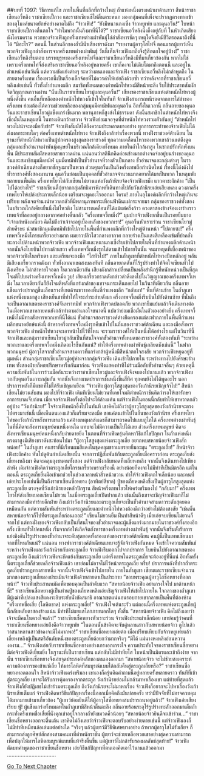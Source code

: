 ##บทที่ 1097: วิธีการแก้ไข
ภายในพื้นที่ผลึกที่กว้างใหญ่ ถ้ำแห่งหนึ่งตรงหน้าผาด้านขวา
สีหน้าราชาเซียนอวี่หลิง ราชาเซียนปี้กวง และราชาเซียนซีไห่ตื่นตระหนก มองกลุ่มคนที่เพิ่งจะปรากฏตรงทางเข้าของอุโมงค์ขนาดยักษ์อย่างคาดไม่ถึง
“จ้าวเฟิง!”
“ยังมีหนานกงเซิ่ง จ้าวหยูเฟย และคุนอวิ๋น!”
ใบหน้าราชาเซียนปี้กวงตื่นตกใจ
“ทำไมพวกนั้นถึงมาที่นี่ได้?”
ราชาเซียนอวี่หลิงนิ่งอึ้งอยู่กับที่ ในหัวเกิดเสียงดังโครมคราม
พวกของจ้าวเฟิงถูกครึ่งเทพต่างเผ่าพันธุ์ไล่ล่าสังหารชัดๆ เหตุใดจึงยังมีชีวิตรอดมาถึงที่นี่ได้
“มีอะไร?”
ตอนนี้ ในส่วนลึกของถ้ำมีน้ำเสียงชราดังมา
“รายงานผู้อาวุโสไท่จี๋ ตอนแรกผู้เยาว์เห็นพวกจ้าวเฟิงถูกล่าสังหารจากครึ่งเทพต่างเผ่าพันธุ์ วันนี้เห็นจ้าวเฟิงมาถึงจึงรู้สึกตกใจอยู่บ้าง!”
ราชาเซียนอวี่หลิงรีบตอบ
บรรพบุรุษของครึ่งเทพไท่จี๋และราชาเซียนอวี่หลิงมีที่มาเกี่ยวข้องกัน หากไม่ใช่เพราะครึ่งเทพไท่จี๋ส่งเสริมราชาเซียนอวี่หลิงอยู่หลายครั้ง เขาก็คงจะไม่เติบโตมาถึงตอนนี้ และอยู่ในตำแหน่งเช่นวันนี้
แต่ความขัดแย้งต่างๆ ระหว่างตนเองและจ้าวเฟิง ราชาเซียนอวี่หลิงไม่กล้าพูดถึง ในสายตาครึ่งเทพ เรื่องพวกนี้เป็นเรื่องเล็กจ้อยที่ไม่ควรค่าให้เอ่ยถึงด้วยซ้ำ
ทว่าหลังจากที่ราชาเซียนอวี่หลิงเอ่ยเช่นนี้ ทั่วทั้งถ้ำกำแพงผลึก สมาชิกทั้งหมดของตำหนักไท่หวงมีสีหน้าตะลึง รีบใช้ประสาทสัมผัสจิตวิญญาณกวาดผ่าน
“นั่นเป็นราชาเซียนโยวมู่และคุนอวิ๋น!”
เสียงของราชาเซียนแห่งตำหนักไท่หวงผู้หนึ่งดังขึ้น
คนอื่นที่เหลือของตำหนักไท่หวงก็เข้าใจในทันที จ้าวเฟิงสามารถหนีรอดจากการไล่ล่าของครึ่งเทพ ย่อมต้องได้ความช่วยเหลือของกลุ่มมุมมืดทมิฬและคุนอวิ๋น
อีกทั้งในเวลานี้ กลิ่นอายของคุนอวิ๋นและราชาเซียนโยวมู่แข็งแกร่งขึ้นมาก พลานุภาพก็สูงส่งไม่ธรรมดา ดังนั้นสมาชิกในตำหนักไท่หวงจึงเชื่อมั่นในเหตุผลนี้
ในทางเดินกว้างขวาง
จ้าวเฟิงย่อมเจอจุดที่ตำหนักไท่หวงรวมตัวกันอยู่
“ตำหนักไท่หวงไม่น่าจะลงมือกับข้า!”
จ้าวเฟิงสัมผัสได้ถึงความประหลาดบางอย่าง
ทุกการกระทำของจ้าวเฟิงไม่ได้ส่งผลกระทบใดๆ ต่อครึ่งเทพตำหนักไท่หวง จ้าวเฟิงถึงกล้าทำเรื่องพวกนี้
ทางฝั่งราชวงศ์ต้าเฉียน ในฐานะที่ตำหนักไท่หวงเป็นผู้ปกครองสูงสุดของราชวงศ์ ทุกความเคลื่อนไหวของพวกเขาล้วนแต่ดึงดูดกลุ่มและขั้วอำนาจเผ่าพันธุ์มนุษย์ในบริเวณใกล้เคียงทั้งหมด
ภายในถ้ำใกล้ผาสูง ในซากปรักหักพังบนพื้น มีประสาทสัมผัสหลายสายกวาดผ่าน
แน่นอนว่าสตินึกคิดค่อนข้างมากต่างจดจ่ออยู่บนร่างของคุนอวิ๋นและสมาชิกมุมมืดทมิฬ
มุมมืดทมิฬเป็นขั้วอำนาจที่วางตัวเป็นกลาง ขั้วอำนาจและกลุ่มต่างๆ ในราชวงศ์ต้าเฉียนต่างก็อยากชักจูงมาเป็นพวก
ส่วนคุนอวิ๋นเป็นถึงครึ่งเทพถือกำเนิดใหม่ เรื่องนี้โด่งดังไปทั่วราชวงศ์ทั้งสองมานาน คุนอวิ๋นย่อมเป็นบุคคลที่ขั้วอำนาจจำนวนมากอยากได้มาเป็นพวก
ในหลุมพังทลายบนพื้นดิน ครึ่งเทพโยวไห่กับเซียนโม๋ยวนแห่งวังเก้านิรยจ้องจ้าวเฟิงเขม็ง แววตาชะงักค้าง
“เป็นไปได้อย่างไร!”
ราชาเซียนตี้กุ่ยจากกลุ่มลัทธิมารพิภพที่เดินทางไปกับวังเก้านิรยเอ่ยเสียงหลง
ดวงตาครึ่งเทพโยวไห่เปล่งประกายเล็กน้อย เตรียมจะพูดอะไรออกมา
โครม!
ภายในอุโมงค์ผลึกที่กว้างใหญ่เกินจะเปรียบ พลังเจตจำนงน่าหวาดกลัวที่มีพลานุภาพกระเทือนฟ้าดินแผ่กระจายมา
กลุ่มของราชวงศ์ทั้งสองในบริเวณใกล้เคียงยืนนิ่งไม่ไหวติง ไม่สามารถเคลื่อนที่ได้แม้แต่ครึ่งก้าว ดวงตาสองข้างจ้องเงาร่างราวเทพเจ้าที่ลอยอยู่กลางอากาศอย่างตื่นกลัว
“ครึ่งเทพจวี้เหมิ่ง?”
มุมปากจ้าวเฟิงยกขึ้นเป็นรอยยิ้มบาง
“เจ้าแก่หนังเหนียว คิดไม่ถึงว่าเจ้าจะอยู่เบื้องหลังของพวกเรา!”
คุนอวิ๋นหัวเราะร่วน
ราชาเซียนโยวมู่ส่ายศีรษะ นำสมาชิกมุมมืดทมิฬเข้าไปภายในพื้นที่กำแพงผลึกที่กว้างใหญ่ด้านหน้า
“ไปตายซะ!”
ครึ่งเทพจวี้เหมิ่งโกรธเกรี้ยวอย่างมาก ผมยาวปลิวไสวกลางอากาศ กลายร่างเป็นแสงสีเหลืองเข้มที่บ้าคลั่ง ทะลวงไปด้านหน้าพวกจ้าวเฟิง
พวกจ้าวเฟิงและหนานกงเซิ่งรีบเข้าไปภายในพื้นที่กำแพงผลึกด้านหน้า จากนั้นจึงโบยบินไปทางด้านขวา
ครึ่งเทพจวี้เหมิ่งรุกไล่ตามเข้าไปภายในนั้น จนมาหยุดที่เบื้องหน้าของพวกจ้าวเฟิงในพริบตา และเตรียมจะลงมือ
“ไสหัวไป!”
ภายในถ้ำภูเขาที่ตำหนักไท่หวงปักหลักอยู่ พลันมีเสียงเกรี้ยวกราดดังมา
ทั่วทั้งอาณาเขตสงบลงทันที กลิ่นอายกดดันที่ไร้รูปร่างทำให้จิตใจเซียนทั่วไปตึงเครียด ไม่กล้าหายใจออก
ในเวลาเดียวกัน เสียงดังกล่าวเปลี่ยนเป็นพลังสำนึกรู้ที่หนักหน่วงเป็นที่สุด โจมตีไปบนร่างครึ่งเทพจวี้เหมิ่ง
วูบ!
เสียงเกรี้ยวกราดดังกล่าวดำดิ่งลงไปในวิญญาณของครึ่งเทพจวี้เหมิ่ง ในเวลาเดียวกันก็ยังโจมตีพลังที่แกร่งกล้าของเขาจนกระเด็นถอยไป
ในวินาทีเดียวกัน กลิ่นอายแข็งแกร่งปรากฏขึ้นเลือนรางที่เขตด้านขวาของพื้นที่กำแพงผลึก
“กลับมา!”
พื้นที่ด้านซ้าย ในถ้ำภูเขาแห่งหนึ่งบนผาสูง เสียงเย็นชาที่ทำให้ใจระส่ำระส่ายดังมา
ครึ่งเทพจวี้เหมิ่งรีบบินไปยังด้านซ้าย ที่นั่นถึงจะเป็นอาณาเขตของราชวงศ์จันทราทมิฬ
พวกจ้าวเฟิงรวดปลอดภัย พวกเขายิ้มแย้มแล้วจึงเดินทางต่อ
ในเมื่อพวกเขาหลายคนยังกล้าทำตามอำเภอใจขนาดนี้ แปลว่าย่อมเชื่อมั่นในตัวเองอย่างยิ่ง ครึ่งเทพจวี้เหมิ่งไม่มีทางสังหารพวกเขาที่นี่ได้แน่
ขั้วอำนาจสองราชวงศ์ต่างยึดครองแต่ละฟากภายในพื้นที่กำแพงผลึกขนาดยักษ์แห่งนี้
ถ้าหากครึ่งเทพจวี้เหมิ่งรุกคืบเข้าไปในถิ่นของราชวงศ์ต้าเฉียน และลงมือสังหารพวกจ้าวเฟิง ตำหนักไท่หวงจะเอาหน้าไปไว้ที่ไหน จะรวมราชวงศ์ให้เป็นหนึ่งได้อย่างไร
แต่ในวินาทีนี้ จ้าวเฟิงและกลุ่มราชาเซียนโยวมู่กลับเป็นที่สนใจจากขั้วอำนาจทั้งหมดของราชวงศ์ทั้งสองทันที
“ระหว่างพวกเขาและครึ่งเทพจวี้เหมิ่งเกิดอะไรขึ้นกันแน่? ทำให้ครึ่งเทพต่างเผ่าพันธุ์เกลียดชังเช่นนี้”
ในฟากพวกมนุษย์ ผู้อาวุโสจากขั้วอำนาจสามดาวที่แกร่งกล้าผู้หนึ่งมีสีหน้าตกใจสงสัย
พวกจ้าวเฟิงหยุดอยู่ที่มุมหนึ่ง ส่วนกลุ่มราชาเซียนโยวมู่อยู่ห่างจากกลุ่มจ้าวเฟิง เดินเข้าไปภายใน
ระหว่างทางไปยังศีรษะร่างเทพ ทั้งสองฝ่ายก็เคยปรึกษาหารือกันมาก่อน จ้าวเฟิงแสดงท่าทีไม่ร่วมมือกับขั้วอำนาจอื่นๆ ด้วยเหตุนี้ ความสัมพันธ์ในการร่วมมือกันระหว่างราชาเซียนโยวมู่และจ้าวเฟิงจึงจบลงไปนานแล้ว
พวกจ้าวเฟิงบวกกับคุนอวิ๋นเกาะกลุ่มกัน จากนั้นจึงกางเขตปราการชั้นหนึ่งขึ้นสี่ทิศ
ทุกคนยังไม่ได้พูดอะไร นอกปราการพลังก็มีแขกที่ไม่ได้รับเชิญมาเยือน
“จ้าวเฟิง ผู้อาวุโสสูงสุดของวังเก้านิรยเชิญเจ้าไป!”
สีหน้าเซียนโม๋ยวนสับสน มองไปที่จ้าวเฟิง
เดิมทีเซียนโม๋ยวนที่เคยโจมตีตำหนักราชันคิดว่ารอให้เขารักษาอาการบาดเจ็บก่อน เมื่อเจอจ้าวเฟิงครั้งต่อไปจะได้ล้างแค้น
แต่จ้าวเฟิงในตอนนี้กลับทำให้เขาหวาดกลัวอยู่บ้าง
“วังเก้านิรย!”
ใจจ้าวเฟิงหนักอึ้งไปในทันที
เขาคิดไม่ถึงว่าผู้อาวุโสสูงสุดของวังเก้านิรยจะตรงไปตรงมาเช่นนี้ เมื่อเห็นตนเองแล้วก็เตรียมจะลงมือ
ขอแค่ตนเข้าไปในถิ่นของวังเก้านิรย ครึ่งเทพโยวไห่ของวังเก้านิรยสังหารเขาแล้ว แค่อ้างเหตุผลส่งเดชก็สามารถรอดไปแบบถูไถได้
ครึ่งเทพต่างเผ่าพันธุ์ในที่นี่คิดจะสังหารมนุษย์คนหนึ่งคนใด แทบจะไม่มีความเป็นไปได้เลย ส่วนครึ่งเทพมนุษย์ คิดจะสังหารเซียนมนุษย์คนหนึ่งกลับง่ายดายยิ่ง
ในตอนที่จ้าวเฟิงครุ่นคิดหาวิธีแก้ไขปัญหา ในถ้ำแห่งหนึ่งตรงผาสูงมีเสียงชราดังสะท้อนไปมา
“ผู้อาวุโสสูงสุดแห่งตระกูลเถี่ย อยากพบสหายน้อยจ้าวเฟิงสักหน่อย!”
ในถ้ำภูเขา คนชราที่มีเรือนผมสีแดงในชุดคลุมขาวเผยรอยยิ้มละมุน
“ตระกูลเถี่ย!”
สีหน้าจ้าวเฟิงชะงักค้าง หันไปดูต้นกำเนิดเสียงนั้น
จากการปฏิสัมพันธ์กับตระกูลเถี่ยเมื่อคราวก่อน ตระกูลเถี่ยส่งเถี่ยหงหลิงมา คิดจะคลุมถุงชนคนทั้งสอง แต่จ้าวเฟิงกลับทอดทิ้งเถี่ยหงหลิง จากนั้นจึงเดินทางไปเพียงลำพัง
เดิมจ้าวเฟิงคิดว่าตระกูลเถี่ยโกรธเกรี้ยวเพราะเรื่องนี้ อย่างน้อยก็คงจะไม่มีท่าทีเป็นมิตรอีก
แต่ในตอนนี้ ตระกูลเถี่ยยื่นมือเข้ามาช่วยในช่วงเวลาหน้าสิ่วหน้าขวาน ทำให้จ้าวเฟิงตกใจเล็กน้อย
และคนที่เอ่ยประโยคเช่นนี้เป็นถึงราชาเซียนซื่อหยาง (อาทิตย์สีชาด) ปู่ของเถี่ยหงหลิงซึ่งเป็นผู้อาวุโสสูงสุดแห่งตระกูลเถี่ย
ตรงจุดที่วังเก้านิรยลงหลักปักฐาน สีหน้าครึ่งเทพโยวไห่เคร่งขรึมลงไป
“กลับมา!”
ครึ่งเทพโยวไห่ส่งเสียงบอกเซียนโม๋ยวน
ในเมื่อตระกูลเถี่ยเปิดปากแล้ว เช่นนั้นถึงเขาจะเชิญจ้าวเฟิงมาก็ไม่สามารถลงมือทำร้ายอีกฝ่าย
ถึงแม้ว่าวังเก้านิรยและตระกูลเถี่ยจะเป็นขั้วอำนาจสามดาวระดับสุดยอดเหมือนกัน แต่ความสัมพันธ์ระหว่างตระกูลเถี่ยและตำหนักไท่หวงต้องดีกว่าอย่างไม่ต้องสงสัย
“เช่นนั้นสหายน้อยจ้าวก็ไปที่ตระกูลเถี่ยก่อนเถอะ!”
เซียนโม๋ยวนยิ้ม ฝืนทำสีหน้าดีๆ
เมื่อเอ่ยจบเซียนโม๋ยวนก็จากไป
แต่ทางฝั่งของจ้าวเฟิงกลับเป็นที่สนใจของขั้วอำนาจและผู้แข็งแกร่งมากมายในราชวงศ์ทั้งสองอีกครั้ง
เซียนทั่วไปคนหนึ่ง เริ่มจากก่อให้เกิดจิตสังหารของครึ่งเทพต่างเผ่าพันธุ์ จากนั้นจึงเริ่มตั้งรับการแย่งชิงอันไร้รูปร่างของขั้วอำนาจระดับสุดยอดทั้งสองแห่งของราชวงศ์ต้าเฉียน คนผู้นี้เป็นเทพเซียนมาจากที่ไหนกันแน่?
แน่นอน ทางฟากราชวงศ์ต้าเฉียนแทบจะรู้จักจ้าวเฟิงกันหมด จึงเข้าใจความสัมพันธ์ระหว่างจ้าวเฟิงและวังเก้านิรยกับตระกูลเถี่ย
จ้าวเฟิงรีบออกไปจากปราการ โบยบินไปยังอาณาเขตของตระกูลเถี่ย
ถึงแม้ว่าจ้าวเฟิงจะขัดแย้งกับตระกูลเถี่ย แต่ครึ่งเทพในตระกูลเถี่ยจะต้องอยู่ที่นี่แน่ อีกทั้งครั้งนี้ตระกูลเถี่ยก็ช่วยเหลือจ้าวเฟิงแล้ว เขาย่อมไม่อาจไม่ไว้หน้าตระกูลเถี่ย
พรึ่บ!
ปราการพลังที่ปากถ้ำตระกูลเถี่ยปรากฏทางสายหนึ่ง จากนั้นจ้าวเฟิงจึงเข้าไปภายใน
ภายในถ้ำภูเขา เซียนและราชาเซียนจำนวนมากของตระกูลเถี่ยมองประเมินจ้าวเฟิงด้วยสายตาเป็นประกาย
“ขอบพระคุณผู้อาวุโสซื่อหยางที่ออกหน้า!”
จ้าวเฟิงประสานหมัดเพื่อขอบคุณเป็นลำดับแรก
“สหายน้อยจ้าวเฟิง อย่าเกรงใจไป มาด้านหน้านี่!”
ราชาเซียนซื่อหยางผู้เป็นท่านปู่ของเถี่ยหงหลิงเอ่ยเชิญจ้าวเฟิงให้เข้าไปภายใน
ใจกลางของถ้ำภูเขา มีผู้เฒ่าที่เปล่งแสงสีแดงระยิบระยับนั่งขัดสมาธิ อาณาเขตแน่นอนรอบกายเขากลายเป็นพื้นที่ต้องห้าม
“ครึ่งเทพชื่อเสี่ย (โลหิตชาด) แห่งตระกูลเถี่ย!”
จ้าวเฟิงใจเต้นระรัว
แต่ตอนนี้ครึ่งเทพแห่งตระกูลเถี่ยผู้นี้กลับหลับตาสองข้างแน่น มีท่าทีไม่แยแสโลกภายนอกใดๆ ทั้งสิ้น
“สหายน้อยจ้าวเฟิง คิดไม่ถึงเลยว่าเจ้าจะมีคนในดวงใจแล้ว!”
ราชาเซียนซื่อหยางหัวเราะร่วน
จ้าวเฟิงประหม่าเล็กน้อย เขาย่อมรู้ว่าคนที่ราชาเซียนซื่อหยางเอ่ยถึงคือจ้าวหยูเฟย
“ในตอนนั้นข้าคิดจะจับคู่หลานสาวกับสหายน้อยจ้าว ดูไปแล้ววาสนาหลานสาวข้าคงจะมีไม่มากพอ!”
ราชาเซียนซื่อหยางเอ่ยต่อ
เมื่อเปรียบเทียบกับจ้าวหยูเฟยแล้ว เถี่ยหงหลิงผู้เป็นสตรีอันดับหนึ่งของตระกูลเถี่ยด้อยกว่ามากจริงๆ
“มิได้ แม่นางหงหลิงอ่อนหวานงดงาม…”
จ้าวเฟิงเอ่ยกับราชาเซียนซื่อหยางอย่างเกรงอกเกรงใจ
ความประทับใจของราชาเซียนซื่อหยางมีต่อจ้าวเฟิงดีเยี่ยมยิ่ง ในฐานะที่เป็นราชาเซียน แต่กลับไม่มีท่าทียโส ใบหน้าเป็นมิตรและเข้าถึงง่าย
จากนั้น ราชาเซียนซื่อหยางจึงเอ่ยจุดประสงค์หลักของตนเองออกมา
“สหายน้อยจ้าว จะไม่ช่วยสงเคราะห์ความต้องการของข้าแซ่เถี่ย ให้มารโลหิตที่สมบูรณ์แบบได้กลับคืนสู่ตระกูลเถี่ยหรือ?”
ราชาเซียนซื่อหยางทอดถอนใจ
สีหน้าจ้าวเฟิงเคร่งขรึมลง เขาเองก็ครุ่นคิดคำถามนี้อยู่หลายครั้งหลายคราว ทันทีที่เข้าสู่ตระกูลเถี่ย เขาจะได้รับการคุ้มครองจากตระกูล วังเก้านิรยย่อมไม่กล้ามาหาเรื่องเขา
แต่ท้ายที่สุดแล้ว จ้าวเฟิงก็ยังปฏิเสธไม่เข้าร่วมตระกูลเถี่ย ถึงวังเก้านิรยจะไม่มาหาเรื่อง จ้าวเฟิงก็อยากจะไปหาเรื่องวังเก้านิรยเสียเต็มแก่
จ้าวเฟิงคิดหาวิธีแก้ปัญหาเรื่องนี้ออกเมื่อคิดถึงมันบ่อยครั้ง ทว่ามีปัจจัยที่ไม่อาจควบคุมได้มากมายเข้ามาเกี่ยวข้อง
“ผู้เยาว์ย่อมยินดีให้ผู้อาวุโสซื่อหยางสมปรารถนาอยู่แล้ว!”
จ้าวเฟิงเอ่ยเสียงเรียบ
ฟู่!
ผู้แข็งแกร่งทั้งหมดทในถ้ำภูเขามีสีหน้าตื่นตะลึง กลิ่นอายร้อนระอุไร้รูปร่างทะลักออกมาเต็มถ้ำ
กระทั่งครึ่งเทพชื่อเสี่ยที่นั่งคุกเข่าอยู่ใจกลางถ้ำยังขมวดคิ้วน้อยๆ
“สหายน้อยจ้าวยินดีจะเข้าร่วม…”
ราชาเซียนชื่อหยางออกจะตื่นเต้น
เขาคิดไม่ถึงเลยว่าจ้าวเฟิงจะตอบรับอย่างง่ายดายเช่นนี้ แต่จ้าวเฟิงเองก็ไม่มีท่าทีเหมือนล้อเล่นแต่อย่างใด
“จริงๆ แล้วผู้เยาว์มีวิธีพิเศษบางอย่าง ถ้าหากผู้อาวุโสไม่รังเกียจ ก็สามารถส่งลูกศิษย์สักสองสามคนมาที่ตำหนักราชัน ผู้เยาว์จะช่วยเหลือพวกเขาอย่างสุดความสามารถ เพื่อปลุกให้มารโลหิตสมบูรณ์แบบที่แท้จริงตื่นขึ้น แต่ผู้เยาว์ไม่กล้ารับรองผลลัพธ์สุดท้าย!”
จ้าวเฟิงตัดบทคำพูดของราชาเซียนชื่อหยาง เอ่ยวิธีแก้ปัญหาที่ตนเองคิดเอาไว้นานแล้วออกมา
…………………………..


[Go To Next Chapter]( ./335.md)